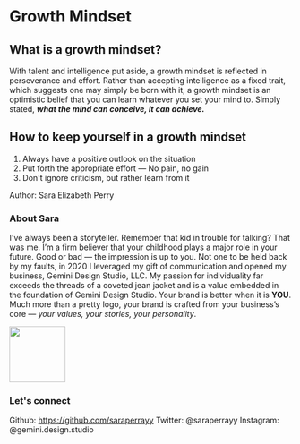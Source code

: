 # Growth Mindset

## What is a growth mindset?

With talent and intelligence put aside, a growth mindset is reflected in perseverance and effort. Rather than accepting intelligence as a fixed trait, which suggests one may simply be born with it, a growth mindset is an optimistic belief that you can learn whatever you set your mind to. 
Simply stated, ***what the mind can conceive, it can achieve.***

## How to keep yourself in a growth mindset
1. Always have a positive outlook on the situation
2. Put forth the appropriate effort — No pain, no gain
3. Don't ignore criticism, but rather learn from it

Author: Sara Elizabeth Perry

### About Sara

I've always been a storyteller. Remember that kid in trouble for talking? That was me. I’m a firm believer that your childhood plays a major role in your future. Good or bad — the impression is up to you. Not one to be held back by my faults, in 2020 I leveraged my gift of communication and opened my business, Gemini Design Studio, LLC. My passion for individuality far exceeds the threads of a coveted jean jacket and is a value embedded in the foundation of Gemini Design Studio. Your brand is better when it is **YOU**. Much more than a pretty logo, your brand is crafted from your business’s core — *your values, your stories, your personality*.  

<img src="https://user-images.githubusercontent.com/80362565/111243517-3478f980-85cf-11eb-8683-c39d3f891e29.jpg" width="100" height="100">


### Let's connect 
Github: https://github.com/saraperrayy
Twitter: @saraperrayy
Instagram: @gemini.design.studio
